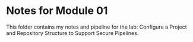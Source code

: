 
# Notes for Module 01
This folder contains my notes and pipeline for the lab: Configure a Project and Repository Structure to Support Secure Pipelines.
